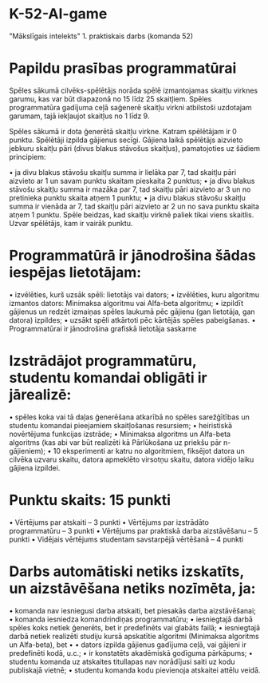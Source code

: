 # K-52-AI-game
 "Mākslīgais intelekts" 1. praktiskais darbs (komanda 52) 

# Papildu prasības programmatūrai
Spēles sākumā cilvēks-spēlētājs norāda spēlē izmantojamas skaitļu virknes garumu, kas var būt diapazonā no 15 līdz 25 skaitļiem. Spēles programmatūra gadījuma ceļā saģenerē skaitļu virkni atbilstoši uzdotajam garumam, tajā iekļaujot skaitļus no 1 līdz 9.

Spēles sākumā ir dota ģenerētā skaitļu virkne. Katram spēlētājam ir 0 punktu. Spēlētāji izpilda gājienus secīgi. Gājiena laikā spēlētājs aizvieto jebkuru skaitļu pāri (divus blakus stāvošus skaitļus), pamatojoties uz šādiem principiem:  

•	ja divu blakus stāvošu skaitļu summa ir lielāka par 7, tad skaitļu pāri aizvieto ar 1 un savam punktu skaitam pieskaita 2 punktus;
•	ja divu blakus stāvošu skaitļu summa ir mazāka par 7, tad skaitļu pāri aizvieto ar 3 un no pretinieka punktu skaita atņem 1 punktu;
•	ja divu blakus stāvošu skaitļu summa ir vienāda ar 7, tad skaitļu pāri aizvieto ar 2 un no sava punktu skaita atņem 1 punktu.
Spēle beidzas, kad skaitļu virknē paliek tikai viens skaitlis. Uzvar spēlētājs, kam ir vairāk punktu.

# Programmatūrā ir jānodrošina šādas iespējas lietotājam: 

•	izvēlēties, kurš uzsāk spēli: lietotājs vai dators;
•	izvēlēties, kuru algoritmu izmantos dators: Minimaksa algoritmu vai Alfa-beta algoritmu;
•	izpildīt gājienus un redzēt izmaiņas spēles laukumā pēc gājienu (gan lietotāja, gan datora) izpildes;
•	uzsākt spēli atkārtoti pēc kārtējās spēles pabeigšanas.
•	Programmatūrai ir jānodrošina grafiskā lietotāja saskarne 

# Izstrādājot programmatūru, studentu komandai obligāti ir jārealizē:

•	spēles koka vai tā daļas ģenerēšana atkarībā no spēles sarežģītības un studentu komandai pieejamiem skaitļošanas resursiem;
•	heiristiskā novērtējuma funkcijas izstrāde;
•	Minimaksa algoritms un Alfa-beta algoritms (kas abi var būt realizēti kā Pārlūkošana uz priekšu pār n-gājieniem);
•	10 eksperimenti ar katru no algoritmiem, fiksējot datora un cilvēka uzvaru skaitu, datora apmeklēto virsotņu skaitu, datora vidējo laiku gājiena izpildei.

# Punktu skaits:     15 punkti

•	Vērtējums par atskaiti – 3 punkti
•	Vērtējums par izstrādāto programmatūru – 3 punkti
•	Vērtējums par praktiskā darba aizstāvēšanu – 5 punkti
•	Vidējais vērtējums studentam savstarpējā vērtēšanā – 4 punkti

# Darbs automātiski netiks izskatīts, un aizstāvēšana netiks nozīmēta, ja:

•	komanda nav iesniegusi darba atskaiti, bet piesakās darba aizstāvēšanai;
•	komanda iesniedza komandrindiņas programmatūru;
•	iesniegtajā darbā spēles koks netiek ģenerēts, bet ir predefinēts vai glabāts failā;
•	iesniegtajā darbā netiek realizēti studiju kursā apskatītie algoritmi (Minimaksa algoritms un Alfa-beta), bet •	•	dators izpilda gājienus gadījuma ceļā, vai gājieni ir predefinēti kodā, u.c.;
•	ir konstatēts akadēmiskā godīguma pārkāpums;
•	studentu komanda uz atskaites titullapas nav norādījusi saiti uz kodu publiskajā vietnē;
•	studentu komanda kodu pievienoja atskaitei attēlu veidā.

